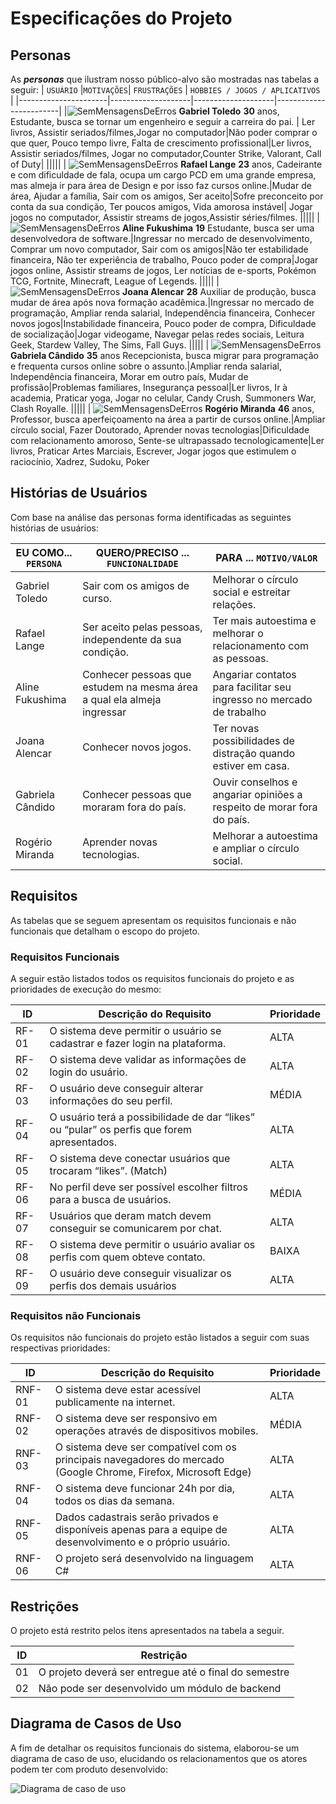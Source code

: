 # Especificações do Projeto


## Personas

As ***personas*** que ilustram nosso público-alvo são mostradas nas tabelas a seguir: 
| `USUÁRIO` |`MOTIVAÇÕES`| `FRUSTRAÇÕES` | `HOBBIES / JOGOS / APLICATIVOS` |
|----------------------|--------------------|--------------------|------------------------|
|![SemMensagensDeErros](https://user-images.githubusercontent.com/100388026/188516668-8a3b2ab4-a799-4d6d-8d8a-7b1edd0332db.png)
**Gabriel Toledo** **30** anos, Estudante, busca se tornar um engenheiro e seguir a carreira do pai. | Ler livros, Assistir seriados/filmes,Jogar no computador|Não poder comprar o que quer, Pouco tempo livre, Falta de crescimento profissional|Ler livros, Assistir seriados/filmes, Jogar no computador,Counter Strike, Valorant, Call of Duty|
|||||
| ![SemMensagensDeErros](https://user-images.githubusercontent.com/100388026/188517763-8b38fbd8-b895-40b6-9445-8b502df909a7.png)
 **Rafael Lange** **23** anos, Cadeirante e com dificuldade de fala, ocupa um cargo PCD em uma grande empresa, mas almeja ir para área de Design e por isso faz cursos online.|Mudar de área, Ajudar a família, Sair com os amigos, Ser aceito|Sofre preconceito por conta da sua condição, Ter poucos amigos, Vida amorosa instável| Jogar jogos no computador, Assistir streams de jogos,Assistir séries/filmes.
 |||||
| ![SemMensagensDeErros](https://user-images.githubusercontent.com/100388026/188518367-be31ef98-9519-4e53-ae34-a3d3971a4a7b.png)
 **Aline Fukushima** **19** Estudante, busca ser uma desenvolvedora de software.|Ingressar no mercado de desenvolvimento, Comprar um novo computador, Sair com os amigos|Não ter estabilidade financeira, Não ter experiência de trabalho, Pouco poder de compra|Jogar jogos online, Assistir streams de jogos, Ler notícias de e-sports, Pokémon TCG, Fortnite, Minecraft, League of Legends.
  |||||
| ![SemMensagensDeErros](https://user-images.githubusercontent.com/100388026/188518773-c7167451-3d91-4a68-85f1-5cbcc767a5b7.png)
 **Joana Alencar** **28** Auxiliar de produção, busca mudar de área após nova formação acadêmica.|Ingressar no mercado de programação,	Ampliar renda salarial,	Independência financeira, Conhecer novos jogos|Instabilidade financeira, Pouco poder de compra, Dificuldade de socialização|Jogar videogame, Navegar pelas redes sociais, Leitura Geek, Stardew Valley, The Sims, Fall Guys.
|||||
| ![SemMensagensDeErros](https://user-images.githubusercontent.com/100388026/188519162-c06372d1-7ba8-4d0d-8b32-15f046ba8895.png)
 **Gabriela Cândido** **35** anos Recepcionista, busca migrar para programação e frequenta cursos online sobre o assunto.|Ampliar renda salarial, Independência financeira, Morar em outro país, Mudar de profissão|Problemas familiares, Insegurança pessoal|Ler livros, Ir à academia, Praticar yoga, Jogar no celular, Candy Crush, Summoners War, Clash Royalle.
 |||||
| ![SemMensagensDeErros](https://user-images.githubusercontent.com/100388026/188519572-4bfca75a-6303-452d-9665-98fddf884164.png)
 **Rogério Miranda** **46** anos, Professor, busca aperfeiçoamento na área a partir de cursos online.|Ampliar círculo social, Fazer Doutorado, Aprender novas tecnologias|Dificuldade com relacionamento amoroso, Sente-se ultrapassado tecnologicamente|Ler livros, Praticar Artes Marciais, Escrever, Jogar jogos que estimulem o raciocínio, Xadrez, Sudoku, Poker






## Histórias de Usuários

Com base na análise das personas forma identificadas as seguintes histórias de usuários:

|EU COMO... `PERSONA`| QUERO/PRECISO ... `FUNCIONALIDADE` |PARA ... `MOTIVO/VALOR`                 |
|--------------------|------------------------------------|----------------------------------------|
|Gabriel Toledo   | Sair com os amigos de curso.           | Melhorar o círculo social e estreitar relações.|
|Rafael Lange  |Ser aceito pelas pessoas, independente da sua condição.|Ter mais autoestima e melhorar o relacionamento com as pessoas.  |
|Aline Fukushima  |Conhecer pessoas que estudem na mesma área a qual ela almeja ingressar  | Angariar contatos para facilitar seu ingresso no mercado de trabalho |
|Joana Alencar      | Conhecer novos jogos.  | Ter novas possibilidades de distração quando estiver em casa. |
|Gabriela Cândido       |Conhecer pessoas que moraram fora do país.  | Ouvir conselhos e angariar opiniões a respeito de morar fora do país.|
|Rogério Miranda      | Aprender novas tecnologias.      | Melhorar a autoestima e ampliar o círculo social.  |






## Requisitos

As tabelas que se seguem apresentam os requisitos funcionais e não funcionais que detalham o escopo do projeto.

### Requisitos Funcionais
A seguir estão listados todos os requisitos funcionais do projeto e as prioridades de execução do mesmo: 

|ID    | Descrição do Requisito  | Prioridade |
|------|-----------------------------------------|----|
|RF-01| O sistema deve permitir o usuário se cadastrar e fazer login na plataforma.   | ALTA  | 
|RF-02| O sistema deve validar as informações de login do usuário.  | ALTA |
|RF-03|O usuário deve conseguir alterar informações do seu perfil.  | MÉDIA  | 
|RF-04| O usuário terá a possibilidade de dar “likes” ou “pular” os perfis que forem apresentados. | ALTA |
|RF-05|O sistema deve conectar usuários que trocaram “likes”. (Match)  | ALTA  | 
|RF-06|No perfil deve ser possível escolher filtros para a busca de usuários. | MÉDIA |
|RF-07| Usuários que deram match devem conseguir se comunicarem por chat.  | ALTA  | 
|RF-08| O sistema deve permitir o usuário avaliar os perfis com quem obteve contato.   | BAIXA |
|RF-09| O usuário deve conseguir visualizar os perfis dos demais usuários  | ALTA |




### Requisitos não Funcionais
Os requisitos não funcionais do projeto estão listados a seguir com suas respectivas prioridades:

|ID     | Descrição do Requisito  |Prioridade |
|-------|-------------------------|----|
|RNF-01  | O sistema deve estar acessível publicamente na internet. | ALTA | 
|RNF-02  | O sistema deve ser responsivo em operações através de dispositivos mobiles.  | MÉDIA | 
|RNF-03  | O sistema deve ser compatível com os principais navegadores do mercado (Google Chrome, Firefox, Microsoft Edge)  | ALTA | 
|RNF-04  | O sistema deve funcionar 24h por dia, todos os dias da semana. | ALTA |
|RNF-05  | Dados cadastrais serão privados e disponíveis apenas para a equipe de desenvolvimento e o próprio usuário.  | ALTA | 
|RNF-06  | O projeto será desenvolvido na linguagem C# | ALTA |





## Restrições

O projeto está restrito pelos itens apresentados na tabela a seguir.

|ID| Restrição                                             |
|--|-------------------------------------------------------|
|01| O projeto deverá ser entregue até o final do semestre |
|02| Não pode ser desenvolvido um módulo de backend        |




## Diagrama de Casos de Uso

A fim de detalhar os requisitos funcionais do sistema, elaborou-se um diagrama de caso de uso, elucidando os relacionamentos que os atores podem ter com produto desenvolvido: 

![Diagrama de caso de uso](https://user-images.githubusercontent.com/63081926/189237586-e881762f-b348-4e7c-81ed-325606dc49cd.PNG)



